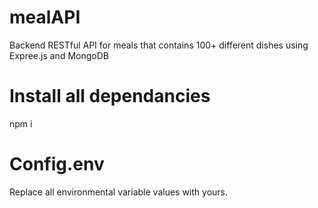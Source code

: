 # mealAPI 
Backend RESTful API  for meals that contains 100+ different dishes using 
Expree.js and MongoDB

# Install all dependancies

npm i

# Config.env
Replace all environmental variable values with yours.

